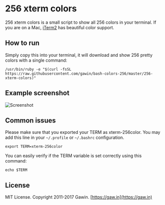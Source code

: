 # 256 xterm colors

256 xterm colors is a small script to show all 256 colors in your terminal.
If you are on a Mac, [iTerm2](https://www.iterm2.com/) has beautiful color support.

## How to run

Simply copy this into your terminal, it will download and show 256 pretty colors with a single command:

```
/usr/bin/ruby -e "$(curl -fsSL https://raw.githubusercontent.com/gawin/bash-colors-256/master/256-xterm-colors)"
```

## Example screenshot

![Screenshot](https://raw.githubusercontent.com/gawin/bash-colors-256/master/bash_256_colors_iterm_screenshot.png?raw=true)

## Common issues

Please make sure that you exported your TERM as xterm-256color. You may add this line in your `~/.profile` or `~/.bashrc` configuration.

```
export TERM=xterm-256color
```

You can easily verify if the TERM variable is set correctly using this command:

```
echo $TERM
```

## License

MIT License. Copyright 2011-2017 Gawin. [https://gaw.in](https://gaw.in)
